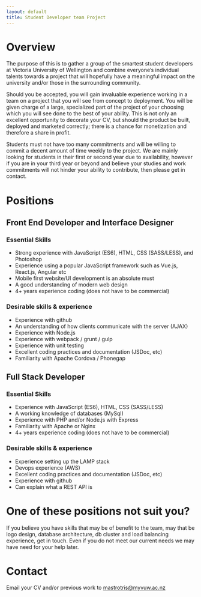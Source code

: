 ```yaml
---
layout: default
title: Student Developer team Project
---
```

# Overview

The purpose of this is to gather a group of the smartest student developers at Victoria University of Wellington and combine everyone’s individual talents towards a project that will hopefully have a meaningful impact on the university and/or those in the surrounding community.

Should you be accepted, you will gain invaluable experience working in a team on a project that you will see from concept to deployment. You will be given charge of a large, specialized part of the project of your choosing which you will see done to the best of your ability. This is not only an excellent opportunity to decorate your CV, but should the product be built, deployed and marketed correctly; there is a chance for monetization and therefore a share in profit.

Students must not have too many commitments and will be willing to commit a decent amount of time weekly to the project. We are mainly looking for students in their first or second year due to availability, however if you are in your third year or beyond and believe your studies and work commitments will not hinder your ability to contribute, then please get in contact.

# Positions

## Front End Developer and Interface Designer

### Essential Skills

- Strong experience with JavaScript (ES6), HTML, CSS (SASS/LESS), and Photoshop
- Experience using a popular JavaScript framework such as Vue.js, React.js, Angular etc
- Mobile first website/UI development is an absolute must
- A good understanding of modern web design
- 4+ years experience coding (does not have to be commercial)

### Desirable skills & experience

- Experience with github
- An understanding of how clients communicate with the server (AJAX)
- Experience with Node.js
- Experience with webpack / grunt / gulp
- Experience with unit testing
- Excellent coding practices and documentation (JSDoc, etc)
- Familiarity with Apache Cordova / Phonegap

## Full Stack Developer

### Essential Skills

- Experience with JavaScript (ES6), HTML, CSS (SASS/LESS)
- A working knowledge of databases (MySql)
- Experience with PHP and/or Node.js with Express
- Familiarity with Apache or Nginx
- 4+ years experience coding (does not have to be commercial)

### Desirable skills & experience

- Experience setting up the LAMP stack
- Devops experience (AWS)
- Excellent coding practices and documentation (JSDoc, etc)
- Experience with github
- Can explain what a REST API is

# One of these positions not suit you?

If you believe you have skills that may be of benefit to the team, may that be logo design, database architecture, db cluster and load balancing experience, get in touch. Even if you do not meet our current needs we may have need for your help later.

# Contact

Email your CV and/or previous work to mastrotris@myvuw.ac.nz